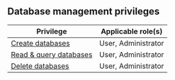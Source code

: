 ## Database management privileges

| Privilege | Applicable role(s) |
|---|---|
| [Create databases](/docs/cloud/cloud-databases/cloud-db-create) | User, Administrator |
| [Read & query databases](/docs/cloud/cloud-query/cloud-query-data) | User, Administrator |
| [Delete databases](/docs/cloud/cloud-databases/cloud-db-delete) | User, Administrator |
